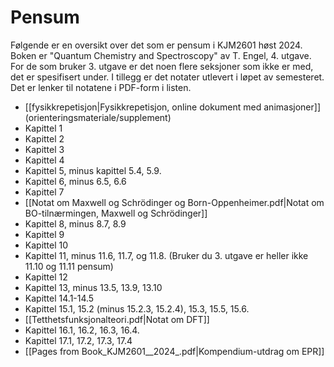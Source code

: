 # Pensum

Følgende er en oversikt over det som er pensum i KJM2601 høst 2024. Boken er  "Quantum Chemistry and Spectroscopy" av T. Engel, 4. utgave. For de som bruker 3. utgave er det noen flere seksjoner som ikke er med, det er spesifisert under. I tillegg er det notater utlevert i løpet av semesteret. Det er lenker til notatene i PDF-form i listen.

- [[fysikkrepetisjon|Fysikkrepetisjon, online dokument med animasjoner]] (orienteringsmateriale/supplement)
- Kapittel 1
- Kapittel 2
- Kapittel 3
- Kapittel 4
- Kapittel 5, minus kapittel 5.4, 5.9. 
- Kapittel 6, minus 6.5, 6.6
- Kapittel 7
- [[Notat om Maxwell og Schrödinger og Born-Oppenheimer.pdf|Notat om BO-tilnærmingen, Maxwell og Schrödinger]]
- Kapittel 8, minus 8.7, 8.9
- Kapittel 9
- Kapittel 10
- Kapittel 11, minus 11.6, 11.7, og 11.8. (Bruker du 3. utgave er heller ikke 11.10 og 11.11 pensum)
- Kapittel 12
- Kapittel 13, minus 13.5, 13.9, 13.10 
- Kapittel 14.1-14.5
- Kapittel 15.1, 15.2 (minus 15.2.3, 15.2.4), 15.3, 15.5, 15.6. 
- [[Tetthetsfunksjonalteori.pdf|Notat om DFT]]
- Kapittel 16.1, 16.2, 16.3, 16.4. 
- Kapittel 17.1, 17.2, 17.3, 17.4
-  [[Pages from Book_KJM2601__2024_.pdf|Kompendium-utdrag om EPR]]
